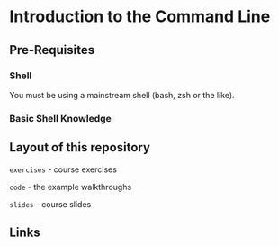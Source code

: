 # Introduction to the Command Line

## Pre-Requisites

### Shell

You must be using a mainstream shell (bash, zsh or the like).

### Basic Shell Knowledge

## Layout of this repository

`exercises` - course exercises

`code`      - the example walkthroughs

`slides`    - course slides

## Links

